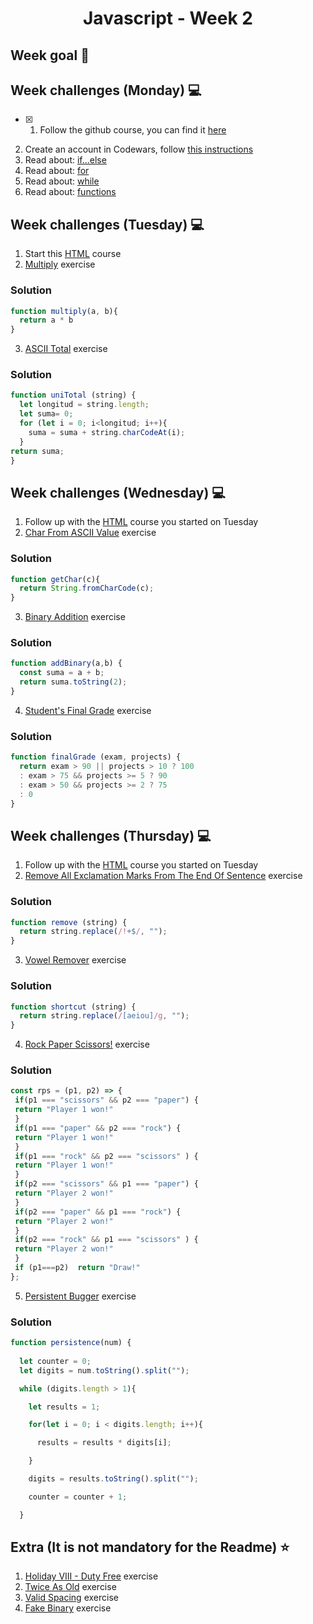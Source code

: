 <h1 align="center">Javascript - Week 2</h1>

## Week goal 🏁

## Week challenges (Monday) 💻

- [x] 1. Follow the github course, you can find it [here](https://www.udacity.com/course/version-control-with-git--ud123)
2. Create an account in Codewars, follow [this instructions](./_create_account_codewars/)
3. Read about: [if...else](https://developer.mozilla.org/en-US/docs/Web/JavaScript/Reference/Statements/if...else)
4. Read about: [for](https://developer.mozilla.org/en-US/docs/Web/JavaScript/Reference/Statements/for)
5. Read about: [while](https://developer.mozilla.org/en-US/docs/Web/JavaScript/Reference/Statements/while)
6. Read about: [functions](https://developer.mozilla.org/en-US/docs/Web/JavaScript/Reference/Statements/function)

## Week challenges (Tuesday) 💻

1. Start this [HTML](https://edpuzzle.com/join/vawasaj) course
2. [Multiply](./exercises/e00/desc) exercise

### Solution
```javascript
function multiply(a, b){
  return a * b
}
```

3. [ASCII Total](./exercises/e01/desc) exercise
### Solution
```javascript
function uniTotal (string) {
  let longitud = string.length;
  let suma= 0;
  for (let i = 0; i<longitud; i++){
    suma = suma + string.charCodeAt(i);
  }
return suma;
}
```

## Week challenges (Wednesday) 💻

1. Follow up with the [HTML](https://edpuzzle.com/join/vawasaj) course you started on Tuesday
2. [Char From ASCII Value](./exercises/e02/desc) exercise
### Solution
```javascript
function getChar(c){
  return String.fromCharCode(c);
}
```
3. [Binary Addition](./exercises/e03/desc) exercise
### Solution
```javascript
function addBinary(a,b) {
  const suma = a + b;
  return suma.toString(2);
}
```
4. [Student's Final Grade](./exercises/e04/desc) exercise
### Solution
```javascript
function finalGrade (exam, projects) {
  return exam > 90 || projects > 10 ? 100
  : exam > 75 && projects >= 5 ? 90
  : exam > 50 && projects >= 2 ? 75
  : 0 
}
```

## Week challenges (Thursday) 💻

1. Follow up with the [HTML](https://edpuzzle.com/join/vawasaj) course you started on Tuesday
2. [Remove All Exclamation Marks From The End Of Sentence](./exercises/e09/desc) exercise
### Solution
```javascript
function remove (string) {  
  return string.replace(/!+$/, "");
}
```
3. [Vowel Remover](./exercises/e10/desc) exercise
### Solution
```javascript
function shortcut (string) {
  return string.replace(/[aeiou]/g, "");
}
```

4. [Rock Paper Scissors!](./exercises/e11/desc) exercise
### Solution
```javascript
const rps = (p1, p2) => {
 if(p1 === "scissors" && p2 === "paper") {
 return "Player 1 won!"
 }
 if(p1 === "paper" && p2 === "rock") {
 return "Player 1 won!"
 }
 if(p1 === "rock" && p2 === "scissors" ) {
 return "Player 1 won!"
 }
 if(p2 === "scissors" && p1 === "paper") {
 return "Player 2 won!"
 }
 if(p2 === "paper" && p1 === "rock") {
 return "Player 2 won!"
 }
 if(p2 === "rock" && p1 === "scissors" ) {
 return "Player 2 won!"
 }
 if (p1===p2)  return "Draw!"   
};
```

5. [Persistent Bugger](./exercises/e12/desc) exercise
### Solution
```javascript
function persistence(num) {
   
  let counter = 0; 
  let digits = num.toString().split(""); 

  while (digits.length > 1){ 

    let results = 1; 

    for(let i = 0; i < digits.length; i++){ 

      results = results * digits[i]; 

    } 

    digits = results.toString().split(""); 

    counter = counter + 1; 

  } 
```
## Extra (It is not mandatory for the Readme) ⭐

1. [Holiday VIII - Duty Free](./exercises/e05/desc) exercise
2. [Twice As Old](./exercises/e06/desc) exercise
3. [Valid Spacing](./exercises/e07/desc) exercise
4. [Fake Binary](./exercises/e08/desc) exercise

